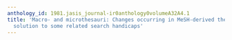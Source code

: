 ```yaml
---
anthology_id: 1981.jasis_journal-ir0anthology0volumeA32A4.1
title: 'Macro- and microthesauri: Changes occurring in MeSH-derived thesauri and a
  solution to some related search handicaps'
---
```

